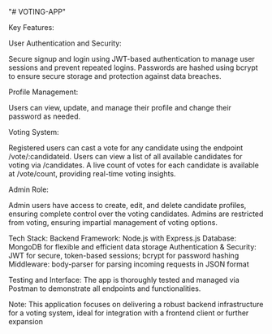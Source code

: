 "# VOTING-APP" 

Key Features:

User Authentication and Security:

  Secure signup and login using JWT-based authentication to manage user sessions and prevent repeated logins.
  Passwords are hashed using bcrypt to ensure secure storage and protection against data breaches.

Profile Management:

  Users can view, update, and manage their profile and change their password as needed.

Voting System:

  Registered users can cast a vote for any candidate using the endpoint /vote/:candidateid.
  Users can view a list of all available candidates for voting via /candidates.
  A live count of votes for each candidate is available at /vote/count, providing real-time voting insights.

Admin Role:

  Admin users have access to create, edit, and delete candidate profiles, ensuring complete control over the voting candidates.
  Admins are restricted from voting, ensuring impartial management of voting options.

Tech Stack:
  Backend Framework: Node.js with Express.js
  Database: MongoDB for flexible and efficient data storage
  Authentication & Security: JWT for secure, token-based sessions; bcrypt for password hashing
  Middleware: body-parser for parsing incoming requests in JSON format

Testing and Interface:
  The app is thoroughly tested and managed via Postman to demonstrate all endpoints and functionalities.

Note: This application focuses on delivering a robust backend infrastructure for a voting system, ideal for integration with a frontend client or further expansion
